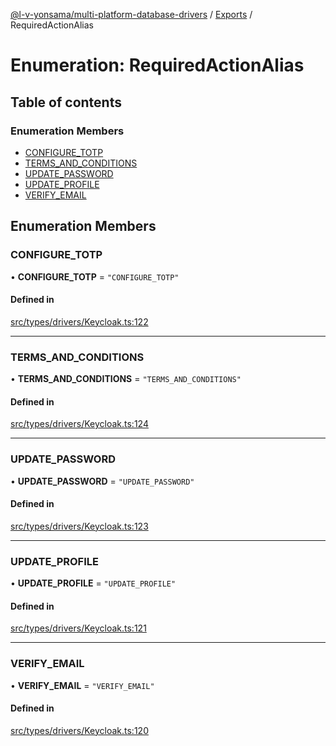 [@l-v-yonsama/multi-platform-database-drivers](../README.md) / [Exports](../modules.md) / RequiredActionAlias

# Enumeration: RequiredActionAlias

## Table of contents

### Enumeration Members

- [CONFIGURE\_TOTP](RequiredActionAlias.md#configure_totp)
- [TERMS\_AND\_CONDITIONS](RequiredActionAlias.md#terms_and_conditions)
- [UPDATE\_PASSWORD](RequiredActionAlias.md#update_password)
- [UPDATE\_PROFILE](RequiredActionAlias.md#update_profile)
- [VERIFY\_EMAIL](RequiredActionAlias.md#verify_email)

## Enumeration Members

### CONFIGURE\_TOTP

• **CONFIGURE\_TOTP** = ``"CONFIGURE_TOTP"``

#### Defined in

[src/types/drivers/Keycloak.ts:122](https://github.com/l-v-yonsama/db-drivers/blob/b0e09fd/src/types/drivers/Keycloak.ts#L122)

___

### TERMS\_AND\_CONDITIONS

• **TERMS\_AND\_CONDITIONS** = ``"TERMS_AND_CONDITIONS"``

#### Defined in

[src/types/drivers/Keycloak.ts:124](https://github.com/l-v-yonsama/db-drivers/blob/b0e09fd/src/types/drivers/Keycloak.ts#L124)

___

### UPDATE\_PASSWORD

• **UPDATE\_PASSWORD** = ``"UPDATE_PASSWORD"``

#### Defined in

[src/types/drivers/Keycloak.ts:123](https://github.com/l-v-yonsama/db-drivers/blob/b0e09fd/src/types/drivers/Keycloak.ts#L123)

___

### UPDATE\_PROFILE

• **UPDATE\_PROFILE** = ``"UPDATE_PROFILE"``

#### Defined in

[src/types/drivers/Keycloak.ts:121](https://github.com/l-v-yonsama/db-drivers/blob/b0e09fd/src/types/drivers/Keycloak.ts#L121)

___

### VERIFY\_EMAIL

• **VERIFY\_EMAIL** = ``"VERIFY_EMAIL"``

#### Defined in

[src/types/drivers/Keycloak.ts:120](https://github.com/l-v-yonsama/db-drivers/blob/b0e09fd/src/types/drivers/Keycloak.ts#L120)
